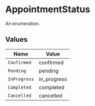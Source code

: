 # AppointmentStatus

An enumeration.


## Values

| Name         | Value        |
| ------------ | ------------ |
| `Confirmed`  | confirmed    |
| `Pending`    | pending      |
| `InProgress` | in_progress  |
| `Completed`  | completed    |
| `Cancelled`  | cancelled    |